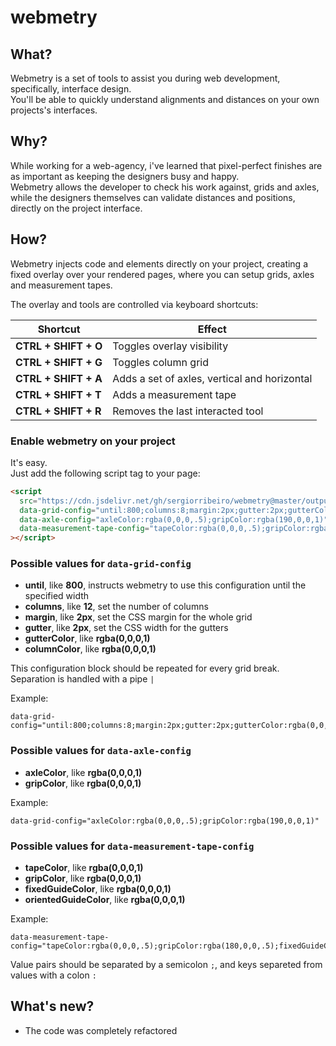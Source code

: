 # webmetry
## What?
Webmetry is a set of tools to assist you during web development, specifically, interface design.  
You'll be able to quickly understand alignments and distances on your own projects's interfaces.
## Why?
While working for a web-agency, i've learned that pixel-perfect finishes are as important as keeping the designers busy and happy.  
Webmetry allows the developer to check his work against, grids and axles, while the designers themselves can validate distances and positions, directly on the project interface.
## How?
Webmetry injects code and elements directly on your project, creating a fixed overlay over your rendered pages, where you can setup grids, axles and measurement tapes.  
  
The overlay and tools are controlled via keyboard shortcuts:

| Shortcut  | Effect           |
| ------- | ---------------- |
| **CTRL + SHIFT + O** | Toggles overlay visibility |
| **CTRL + SHIFT + G** | Toggles column grid |
| **CTRL + SHIFT + A** | Adds a set of axles, vertical and horizontal |
| **CTRL + SHIFT + T** | Adds a measurement tape |
| **CTRL + SHIFT + R** | Removes the last interacted tool |

### Enable webmetry on your project
It's easy.  
Just add the following script tag to your page:  
```html
<script 
  src="https://cdn.jsdelivr.net/gh/sergiorribeiro/webmetry@master/output.js" 
  data-grid-config="until:800;columns:8;margin:2px;gutter:2px;gutterColor:rgba(0,0,0,.6);columnColor:rgba(0,0,0,.4)|until:1000;columns:10;margin:2px;gutter:4px;gutterColor:rgba(0,0,0,.6);columnColor:rgba(0,0,0,.4)|until:9999;columns:12;margin:2px;gutter:8px;gutterColor:rgba(0,0,0,.6);columnColor:rgba(0,0,0,.4)"
  data-axle-config="axleColor:rgba(0,0,0,.5);gripColor:rgba(190,0,0,1)"
  data-measurement-tape-config="tapeColor:rgba(0,0,0,.5);gripColor:rgba(180,0,0,.5);fixedGuideColor:rgba(100,0,0,.8);orientedGuideColor:rgba(0,0,100,.8)"
></script>
```

### Possible values for `data-grid-config`
- **until**, like **800**, instructs webmetry to use this configuration until the specified width
- **columns**, like **12**, set the number of columns
- **margin**, like **2px**, set the CSS margin for the whole grid
- **gutter**, like **2px**, set the CSS width for the gutters
- **gutterColor**, like **rgba(0,0,0,1)**
- **columnColor**, like **rgba(0,0,0,1)**

This configuration block should be repeated for every grid break. Separation is handled with a pipe `|`

Example:
```
data-grid-config="until:800;columns:8;margin:2px;gutter:2px;gutterColor:rgba(0,0,0,.6);columnColor:rgba(0,0,0,.4)|until:1000;columns:10;margin:2px;gutter:4px;gutterColor:rgba(0,0,0,.6);columnColor:rgba(0,0,0,.4)|until:9999;columns:12;margin:2px;gutter:8px;gutterColor:rgba(0,0,0,.6);columnColor:rgba(0,0,0,.4)"
```

### Possible values for `data-axle-config`
- **axleColor**, like **rgba(0,0,0,1)**
- **gripColor**, like **rgba(0,0,0,1)**

Example:
```
data-grid-config="axleColor:rgba(0,0,0,.5);gripColor:rgba(190,0,0,1)"
```

### Possible values for `data-measurement-tape-config`
- **tapeColor**, like **rgba(0,0,0,1)**
- **gripColor**, like **rgba(0,0,0,1)**
- **fixedGuideColor**, like **rgba(0,0,0,1)**
- **orientedGuideColor**, like **rgba(0,0,0,1)**

Example:
```
data-measurement-tape-config="tapeColor:rgba(0,0,0,.5);gripColor:rgba(180,0,0,.5);fixedGuideColor:rgba(100,0,0,.8);orientedGuideColor:rgba(0,0,100,.8)"
```

Value pairs should be separated by a semicolon `;`, and keys separeted from values with a colon `:`

## What's new?
- The code was completely refactored